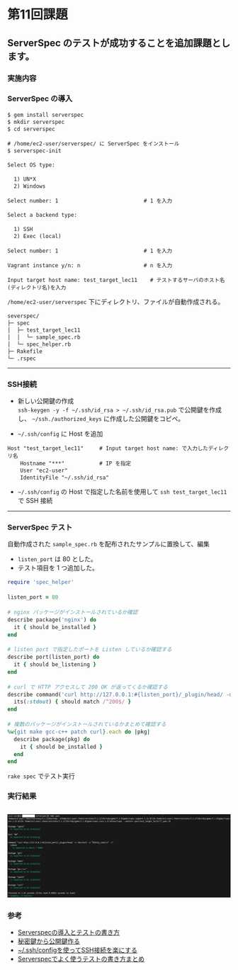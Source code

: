 # 第11回課題
## ServerSpec のテストが成功することを追加課題とします。
### 実施内容
### ServerSpec の導入
```
$ gem install serverspec  
$ mkdir serverspec  
$ cd serverspec 

# /home/ec2-user/serverspec/ に ServerSpec をインストール
$ serverspec-init

Select OS type:

  1) UN*X
  2) Windows       

Select number: 1                           # 1 を入力

Select a backend type:

  1) SSH
  2) Exec (local)

Select number: 1                           # 1 を入力

Vagrant instance y/n: n                    # n を入力

Input target host name: test_target_lec11    # テストするサーバのホスト名(ディレクトリ名)を入力
```
`/home/ec2-user/serverspec` 下にディレクトリ、ファイルが自動作成される。
```
severspec/
├─ spec
│  ├─ test_target_lec11
│  │  └─ sample_spec.rb
│  └─ spec_helper.rb
├─ Rakefile
└─ .rspec
```
---
### SSH接続
- 新しい公開鍵の作成  
  `ssh-keygen -y -f ~/.ssh/id_rsa > ~/.ssh/id_rsa.pub` で公開鍵を作成し、 `~/ssh./authorized_keys` に作成した公開鍵をコピペ。

- `~/.ssh/config` に Host を追加
```
Host "test_target_lec11"     # Input target host name: で入力したディレクリ名                        
    Hostname "***"           # IP を指定
    User "ec2-user"
    IdentityFile "~/.ssh/id_rsa"
```
- `~/.ssh/config` の Host で指定した名前を使用して `ssh test_target_lec11` で SSH 接続
---
### ServerSpec テスト
自動作成された `sample_spec.rb` を配布されたサンプルに置換して、編集  
  - `listen_port` は 80 とした。
  - テスト項目を 1 つ追加した。
```rb
require 'spec_helper'

listen_port = 80

# nginx パッケージがインストールされているか確認
describe package('nginx') do
  it { should be_installed }
end

# listen port で指定したポートを Listen しているか確認する
describe port(listen_port) do
  it { should be_listening }
end

# curl で HTTP アクセスして 200 OK が返ってくるか確認する
describe command('curl http://127.0.0.1:#{listen_port}/_plugin/head/ -o /dev/null -w "%{http_code}\n" -s') do
  its(:stdout) { should match /^200$/ }
end

# 複数のパッケージがインストールされているかまとめて確認する
%w{git make gcc-c++ patch curl}.each do |pkg|  
  describe package(pkg) do
    it { should be_installed }
  end
end
```
`rake spec` でテスト実行
### 実行結果
![Alt text](images_lec11/lecture11/test_lec11.png)
---
### 参考
- [Serverspecの導入とテストの書き方](https://qiita.com/oh_4shiki/items/9439249781b5557a19b6)
- [秘密鍵から公開鍵作る](https://qiita.com/koudaiii/items/45f9f5929afb0039ffdb)
- [~/.ssh/configを使ってSSH接続を楽にする](https://tech-blog.rakus.co.jp/entry/20210512/ssh)
- [Serverspecでよく使うテストの書き方まとめ](https://qiita.com/minamijoyo/items/467ddd13c0cab15330bf)
